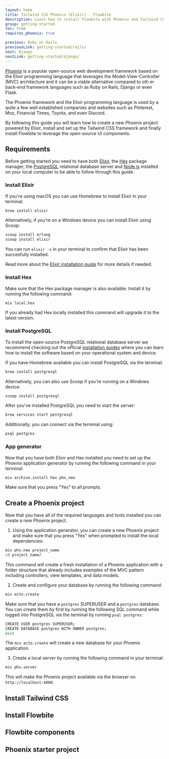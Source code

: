 ```yaml
---
layout: home
title: Tailwind CSS Phoenix (Elixir) - Flowbite
description: Learn how to install Flowbite with Phoenix and Tailwind CSS to start building rich and interactive web applications based on the Elixir programming language
group: getting-started
toc: true
requires_phoenix: true

previous: Ruby on Rails
previousLink: getting-started/rails/
next: Django
nextLink: getting-started/django/
---
```


[Phoenix](https://www.phoenixframework.org/) is a popular open-source web development framework based on the Elixir programming language that leverages the Model-View-Controller (MVC) architecture and it can be a viable alternative compared to oth
er back-end framework languages such as Ruby on Rails, Django or even Flask.

The Phoenix framework and the Elixir programming language is used by a quite a few well established companies and websites such as Pinterest, Moz, Financial Times, Toyota, and even Discord.

By following this guide you will learn how to create a new Phoenix project powered by Elixir, install and set up the Tailwind CSS framework and finally install Flowbite to leverage the open-source UI components.

## Requirements

Before getting started you need to have both [Elixir](https://elixir-lang.org/), the [Hex](https://hex.pm/) package manager, the [PostgreSQL](https://www.postgresql.org/) relational database server and [Node.js](https://nodejs.org/) installed on your local computer to be able to follow through this guide.

### Install Elixir

If you're using macOS you can use Homebrew to install Elixir in your terminal:

```bash
brew install elixir
```

Alternatively, if you're on a Windows device you can install Elixir using Scoop:

```bash
scoop install erlang
scoop install elixir
```

You can run `elixir -v` in your terminal to confirm that Elixir has been succesfully installed.

Read more about the [Elixir installation guide](https://elixir-lang.org/install.html) for more details if needed.

### Install Hex

Make sure that the Hex package manager is also available. Install it by running the following command:

```bash
mix local.hex
```

If you already had Hex locally installed this command will upgrade it to the latest version.

### Install PostgreSQL

To install the open-source PostgreSQL relational database server we recommend checking out the official [installation guides](https://wiki.postgresql.org/wiki/Detailed_installation_guides) where you can learn how to install the software based on your operational system and device.

If you have Homebrew available you can install PostgreSQL via the terminal:

```bash
brew install postgresql
```

Alternatively, you can also use Scoop if you're running on a Windows device:

```bash
scoop install postgresql
```

After you've installed PostgreSQL you need to start the server:

```bash
brew services start postgresql
```

Additionally, you can connect via the terminal using:

```bash
psql postgres
```

### App generator

Now that you have both Elixir and Hex installed you need to set up the Phoenix application generator by running the following command in your terminal:

```bash
mix archive.install hex phx_new
```

Make sure that you press "Yes" to all prompts.

## Create a Phoenix project

Now that you have all of the required languages and tools installed you can create a new Phoenix project.

1. Using the application generator, you can create a new Phoenix project and make sure that you press "Yes" when prompted to install the local dependencies:

```bash
mix phx.new project_name
cd project_name/
```

This command will create a fresh installation of a Phoenix application with a folder structure that already includes examples of the MVC pattern including controllers, view templates, and data models.

2. Create and configure your database by running the following command:

```bash
mix ecto.create
```

Make sure that you have a `postgres` SUPERUSER and a `postgres` database. You can create them by first by running the following SQL command while logged into PostgreSQL via the terminal by running `psql postgres`:

```bash
CREATE USER postgres SUPERUSER;
CREATE DATABASE postgres WITH OWNER postgres;
exit
```

The `mix ecto.create` will create a new database for your Phoenix application.

3. Create a local server by running the following command in your terminal:

```bash
mix phx.server
```

This will make the Phoenix project available via the browser on `http://localhost:4000`.

## Install Tailwind CSS

## Install Flowbite

## Flowbite components

## Phoenix starter project
